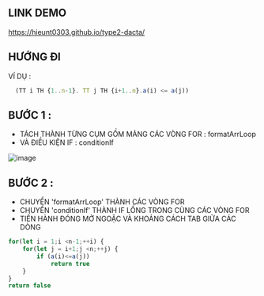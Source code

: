 ## LINK DEMO
 https://hieunt0303.github.io/type2-dacta/
## HƯỚNG ĐI 
VÍ DỤ : 

```javascript
  (TT i TH {1..n-1}. TT j TH {i+1..n}.a(i) <= a(j))
```
## BƯỚC 1 : 
- TÁCH THÀNH TỪNG CỤM GỒM MẢNG CÁC VÒNG FOR : formatArrLoop
- VÀ ĐIỀU KIỆN IF : conditionIf

![image](https://user-images.githubusercontent.com/66076345/145595792-fecb7f21-3379-4a99-a2ad-6cb12950ba37.png)



## BƯỚC 2 : 
- CHUYỂN 'formatArrLoop' THÀNH CÁC VÒNG FOR 
- CHUYỂN 'conditionIf' THÀNH IF LỒNG TRONG CÙNG CÁC VÒNG FOR 
- TIẾN HÀNH ĐÓNG MỞ NGOẶC VÀ KHOẢNG CÁCH TAB GIỮA CÁC DÒNG 

```javascript
for(let i = 1;i <n-1;++i) {
	for(let j = i+1;j <n;++j) {
		if (a(i)<=a(j))
			return true
	}
}
return false
```
